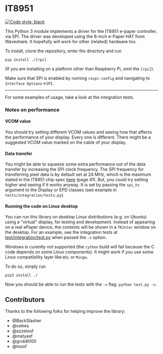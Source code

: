 # IT8951

[![Code style: black](https://img.shields.io/badge/code%20style-black-000000.svg)](https://github.com/psf/black)


This Python 3 module implements a driver for the IT8951 e-paper controller, via SPI.
The driver was developed using the 6-inch e-Paper HAT from Waveshare. It hopefully will work for
other (related) hardware too.

To install, clone the repository, enter the directory and run
```
pip install ./[rpi]
```

(If you are installing on a platform other than Raspberry Pi, omit the `[rpi]`).

Make sure that SPI is enabled by running `raspi-config` and navigating to `Interface Options`→`SPI`.

---

For some examples of usage, take a look at the integration tests.

### Notes on performance

#### VCOM value

You should try setting different VCOM values and seeing how that affects the performance of your display. Every
one is different. There might be a suggested VCOM value marked on the cable of your display.

#### Data transfer

You might be able to squeeze some extra performance out of the data transfer by increasing the SPI
clock frequency.
The SPI frequency for transferring pixel data is by default set at 24 MHz, which is the maximum
stated in the IT8951 chip spec [here](https://www.waveshare.com/w/upload/1/18/IT8951_D_V0.2.4.3_20170728.pdf)
(page 41).
But, you could try setting higher and seeing if it works anyway.
It is set by passing the `spi_hz` argument to the Display or EPD classes (see example in `tests/integration/tests.py`).

#### Running the code on Linux desktop

You can run this library on desktop Linux distributions (e.g. on Ubuntu) using a "virtual" display, for testing and development. Instead of appearing on a real ePaper device, the contents will be shown in a `TKInter` window on the desktop. For an example, see the integration tests at [test/integration/test.py](https://github.com/GregDMeyer/IT8951/blob/master/test/integration/test.py) when passed the `-v` option.

Windows is curently not supported (the `cython` build will fail because the C code depends on some Linux components). It might work if you use some Linux compatibility layer like `WSL` or `Mingw`.

To do so, simply run

```
pip3 install ./
```

Now you should be able to run the tests with the `-v` flag: `python test.py -v`.

## Contributors

Thanks to the following folks for helping improve the library:

 - @BackSlasher
 - @cetres
 - @azzeloof
 - @matyasf
 - @grob6000
 - @txoof

